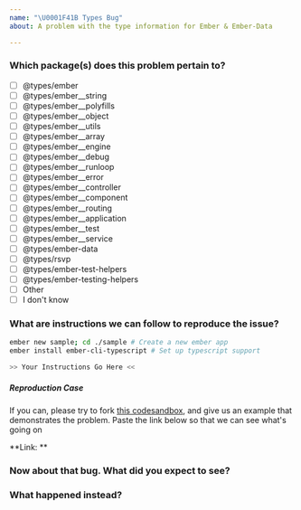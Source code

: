 ```yaml
---
name: "\U0001F41B Types Bug"
about: A problem with the type information for Ember & Ember-Data

---
```


<!-- This template is for bugs relating to Ember.js type information.
     Please fill out all of the required information below -->

### Which package(s) does this problem pertain to?
  - [ ] @types/ember
  - [ ] @types/ember__string
  - [ ] @types/ember__polyfills
  - [ ] @types/ember__object
  - [ ] @types/ember__utils
  - [ ] @types/ember__array
  - [ ] @types/ember__engine
  - [ ] @types/ember__debug
  - [ ] @types/ember__runloop
  - [ ] @types/ember__error
  - [ ] @types/ember__controller
  - [ ] @types/ember__component
  - [ ] @types/ember__routing
  - [ ] @types/ember__application
  - [ ] @types/ember__test
  - [ ] @types/ember__service
  - [ ] @types/ember-data
  - [ ] @types/rsvp
  - [ ] @types/ember-test-helpers
  - [ ] @types/ember-testing-helpers
  - [ ] Other
  - [ ] I don't know

### What are instructions we can follow to reproduce the issue?
```sh
ember new sample; cd ./sample # Create a new ember app
ember install ember-cli-typescript # Set up typescript support

>> Your Instructions Go Here <<

```

##### Reproduction Case
If you can, please try to fork [this codesandbox](https://codesandbox.io/s/github/mike-north/ember-new-output/tree/ts), and give us an example that demonstrates the problem. Paste the link below so that we can see what's going on

**Link: ** <your link here>

<!-- example: "Create a new route, add an action to it as shown in the following code sample" -->


### Now about that bug. What did you expect to see?
<!-- example: "I expected to be able to invoke my function foo() -->

### What happened instead?
<!-- example: "TypeScript seems to think that there is no function foo()" -->
